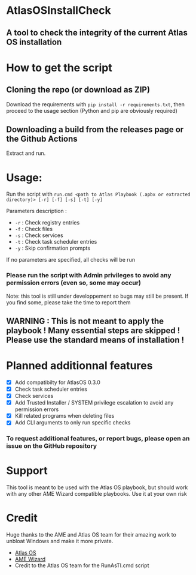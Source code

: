 # AtlasOSInstallCheck
## A tool to check the integrity of the current Atlas OS installation

# How to get the script

## Cloning the repo (or download as ZIP)

Download the requirements with `pip install -r requirements.txt`, then proceed to the usage section (Python and pip are obviously required)

## Downloading a build from the releases page or the Github Actions

Extract and run.

# Usage:

Run the script with `run.cmd <path to Atlas Playbook (.apbx or extracted directory)> [-r] [-f] [-s] [-t] [-y]`

Parameters description :
- `-r` : Check registry entries
- `-f` : Check files
- `-s` : Check services
- `-t` : Check task scheduler entries
- `-y` : Skip confirmation prompts

If no parameters are specified, all checks will be run

### Please run the script with Admin privileges to avoid any permission errors (even so, some may occur)

Note: this tool is still under developpement so bugs may still be present. If you find some, please take the time to report them

## WARNING : This is not meant to apply the playbook ! Many essential steps are skipped ! Please use the standard means of installation !

# Planned additionnal features
- [x] Add compatibilty for AtlasOS 0.3.0
- [x] Check task scheduler entries
- [x] Check services
- [x] Add Trusted Installer / SYSTEM privilege escalation to avoid any permission errors
- [x] Kill related programs when deleting files
- [x] Add CLI arguments to only run specific checks

### To request additional features, or report bugs, please open an issue on the GitHub repository

# Support
This tool is meant to be used with the Atlas OS playbook, but should work with any other AME Wizard compatible playbooks. Use it at your own risk

# Credit
Huge thanks to the AME and Atlas OS team for their amazing work to unbloat Windows and make it more private.
- [Atlas OS](https://atlasos.net/)
- [AME Wizard](https://ameliorated.io/)
- Credit to the Atlas OS team for the RunAsTI.cmd script
